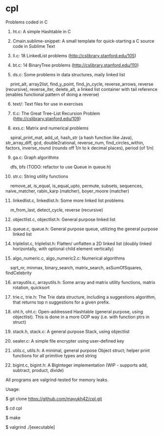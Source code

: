 # cpl
Problems coded in C

1. ht.c: A simple Hashtable in C

2. Cmain.sublime-snippet: A small template for quick-starting a C source code in Sublime Text

3. ll.c: 18 LinkedList problems (http://cslibrary.stanford.edu/105)

4. bt.c: 14 BinaryTree problems (http://cslibrary.stanford.edu/110)

5. ds.c: Some problems in data structures, maily linked list

&nbsp;&nbsp;&nbsp;&nbsp;print_alt, array2list, find_y_point, find_jn_cycle, reverse_arrows, reverse (recursive), reverse_iter, delete_alt, a linked list container with tail reference (enables functional pattern of doing a reverse)

6. text/: Text files for use in exercises

7. tl.c: The Great Tree-List Recursion Problem (http://cslibrary.stanford.edu/109)

8. exs.c: Matrix and numerical problems

&nbsp;&nbsp;&nbsp;&nbsp;spiral_print_mat, add_ut, hash_str (a hash function like Java), str_array_diff, gcd, double2rational, reverse_num, find_circles_within, factors, inverse_round (rounds off 1/n to k decimal places), period (of 1/n)

9. ga.c: Graph algorithms

&nbsp;&nbsp;&nbsp;&nbsp;dfs, bfs (TODO: refactor to use Queue in queue.h)

10. str.c: String utility functions

&nbsp;&nbsp;&nbsp;&nbsp;remove_at, is_equal, is_equal_upto, permute, subsets, sequences, naive_matcher, rabin_karp (matcher), boyer_moore (matcher)

11. linkedlist.c, linkedlist.h: Some more linked list problems

&nbsp;&nbsp;&nbsp;&nbsp;m_from_last, detect_cycle, reverse (recursive)

12. objectlist.c, objectlist.h: General purpose linked list

13. queue.c, queue.h: General purpose queue, utilizing the general purpose linked list

14. triplelist.c, triplelist.h: Flatten/ unflatten a 2D linked list (doubly linked horizontally, with optional child element vertically)

15. algo_numeric.c, algo_numeric2.c: Numerical algorithms

&nbsp;&nbsp;&nbsp;&nbsp;sqrt_nr, minmax, binary_search, matrix_search, asSumOfSquares, findCelebrity

16. arrayutils.c, arrayutils.h: Some array and matrix utility functions, matrix rotation, quicksort

16. trie.c, trie.h: The Trie data structure, including a suggestions algorithm, that returns top n suggestions for a given prefix.

17. oht.h, oht.c: Open-addressed Hashtable (general purpose, using objectlist). This is done in a more OOP way (i.e. with function ptrs in struct)

18. stack.h, stack.c: A general purpose Stack, using objectlist

19. sealer.c: A simple file encrypter using user-defined key

20. utils.c, utils.h: A minimal, general purpose Object struct; helper print functions for all primitive types and string

21. bigint.c, bigint.h: A BigInteger implementation (WIP - supports add, subtract, product, divide)

All programs are valgrind-tested for memory leaks.


Usage: 

$ git clone https://github.com/mayukh42/cpl.git

$ cd cpl

$ make

$ valgrind ./[executable]